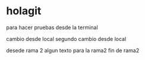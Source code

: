 # holagit
para hacer pruebas desde la terminal


cambio desde local
segundo cambio desde local


desede rama 2
	algun texto
	para la rama2
	fin de rama2
	